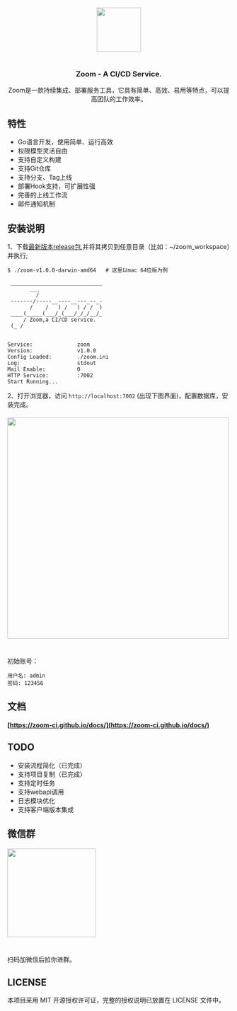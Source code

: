 <p align="center" style="margin: 20px 0 40px 0;">
  <img height="100" src="https://zoom-ci.github.io/docs/assets/img/logo_black.png" />
</p>
<h3 align="center">Zoom - A CI/CD Service.</h3>

<p align="center">Zoom是一款持续集成、部署服务工具，它具有简单、高效、易用等特点，可以提高团队的工作效率。</p>


## 特性

- Go语言开发，使用简单、运行高效
- 权限模型灵活自由
- 支持自定义构建
- 支持Git仓库
- 支持分支、Tag上线
- 部署Hook支持，可扩展性强
- 完善的上线工作流
- 邮件通知机制

## 安装说明

1、下载[最新版本release包](https://github.com/zoom-ci/zoom-ci/releases),并将其拷贝到任意目录（比如：~/zoom_workspace）并执行;

```shell
$ ./zoom-v1.0.0-darwin-amd64   # 这里以mac 64位版为例 

 _____________________________
       ___                    
         /                    
 -------/-----__----__---_--_-
       /    /   ) /   ) / /  )
 ____(_____(___/_(___/_/_/__/_
     / Zoom,a CI/CD service.  
 (_ /                         


Service:              zoom
Version:              v1.0.0
Config Loaded:        ./zoom.ini
Log:                  stdout
Mail Enable:          0
HTTP Service:         :7002
Start Running...
```

2、打开浏览器，访问 `http://localhost:7002` (出现下图界面)，配置数据库，安装完成。
<p style="margin: 20px 0 40px 0;">
  <img height="500"  src="https://zoom-ci.github.io/docs/assets/img/zoom-install.png" />
</p>

初始账号：
```
用户名: admin
密码: 123456
```

## 文档

#### [https://zoom-ci.github.io/docs/](https://zoom-ci.github.io/docs/)

## TODO

- 安装流程简化（已完成）
- 支持项目复制（已完成） 
- 支持定时任务
- 支持webapi调用
- 日志模块优化
- 支持客户端版本集成

## 微信群
<p style="margin: 20px 0 40px 0;">
  <img height="200" src="https://zoom-ci.github.io/docs/assets/img/wechat.png" />
</p>
扫码加微信后拉你进群。

## LICENSE

本项目采用 MIT 开源授权许可证，完整的授权说明已放置在 LICENSE 文件中。